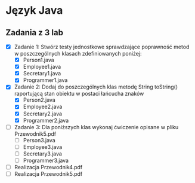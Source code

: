 # Język Java

## Zadania z 3 lab

- [x] Zadanie 1:
      Stwórz testy jednostkowe sprawdzające poprawność metod w
      poszczególnych klasach zdefiniowanych poniżej:
  - [x] Person1.java
  - [x] Employee1.java
  - [x] Secretary1.java
  - [x] Programmer1.java
- [x] Zadanie 2:
      Dodaj do poszczególnych klas metodę String toString()
      raportującą stan obiektu w postaci łańcucha znaków
  - [x] Person2.java
  - [x] Employee2.java
  - [x] Secretary2.java
  - [x] Programmer2.java
- [ ] Zadanie 3:
      Dla poniższych klas wykonaj ćwiczenie opisane w pliku
      Przewodnik5.pdf
  - [ ] Person3.java
  - [ ] Employee3.java
  - [ ] Secretary3.java
  - [ ] Programmer3.java
- [ ] Realizacja Przewodnik4.pdf
- [ ] Realizacja Przewodnik5.pdf
